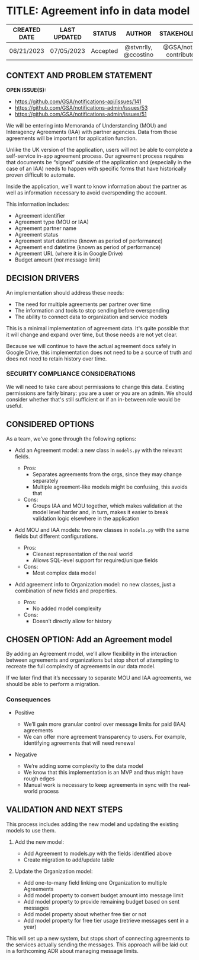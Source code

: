 # TITLE: Agreement info in data model


| CREATED DATE | LAST UPDATED | STATUS | AUTHOR | STAKEHOLDERS |
| :---: | :---: | :---: | :---: | :---: |
| 06/21/2023 | 07/05/2023 | Accepted | @stvnrlly, @ccostino | @GSA/notify-contributors |


## CONTEXT AND PROBLEM STATEMENT

**OPEN ISSUE(S):**
* https://github.com/GSA/notifications-api/issues/141
* https://github.com/GSA/notifications-admin/issues/53
* https://github.com/GSA/notifications-admin/issues/51

We will be entering into Memoranda of Understanding (MOU) and Interagency
Agreements (IAA) with partner agencies. Data from those agreements will be
important for application function.

Unlike the UK version of the application, users will not be able to complete a
self-service in-app agreement process. Our agreement process requires that
documents be “signed” outside of the application and (especially in the case of
an IAA) needs to happen with specific forms that have historically proven
difficult to automate.

Inside the application, we’ll want to know information about the partner as well
as information necessary to avoid overspending the account.

This information includes:
- Agreement identifier
- Agreement type (MOU or IAA)
- Agreement partner name
- Agreement status
- Agreement start datetime (known as period of performance)
- Agreement end datetime (known as period of performance)
- Agreement URL (where it is in Google Drive)
- Budget amount (*not* message limit)


## DECISION DRIVERS

An implementation should address these needs:

- The need for multiple agreements per partner over time
- The information and tools to stop sending before overspending
- The ability to connect data to organization and service models

This is a minimal implementation of agreement data. It's quite possible that
it will change and expand over time, but those needs are not yet clear.

Because we will continue to have the actual agreement docs safely in Google
Drive, this implementation does not need to be a source of truth and does not
need to retain history over time.


### SECURITY COMPLIANCE CONSIDERATIONS

We will need to take care about permissions to change this data. Existing
permissions are fairly binary: you are a user or you are an admin. We should
consider whether that's still sufficient or if an in-between role would be
useful.


## CONSIDERED OPTIONS

As a team, we've gone through the following options:

- Add an Agreement model: a new class in `models.py` with the relevant fields.
  - Pros:
    - Separates agreements from the orgs, since they may change separately
    - Multiple agreement-like models might be confusing, this avoids that
  - Cons:
    - Groups IAA and MOU together, which makes validation at the model level
      harder and, in turn, makes it easier to break validation logic elsewhere
      in the application

- Add MOU and IAA models: two new classes in `models.py` with the same fields
  but different configurations.
  - Pros:
    - Cleanest representation of the real world
    - Allows SQL-level support for required/unique fields
  - Cons:
    - Most complex data model

- Add agreement info to Organization model: no new classes, just a combination
  of new fields and properties.
  - Pros:
    - No added model complexity
  - Cons:
    - Doesn’t directly allow for history


## CHOSEN OPTION: Add an Agreement model

By adding an Agreement model, we’ll allow flexibility in the interaction between
agreements and organizations but stop short of attempting to recreate the full
complexity of agreements in our data model.

If we later find that it’s necessary to separate MOU and IAA agreements, we
should be able to perform a migration.


### Consequences

- Positive
  - We’ll gain more granular control over message limits for paid (IAA)
    agreements
  - We can offer more agreement transparency to users. For example, identifying
    agreements that will need renewal

- Negative
  - We’re adding some complexity to the data model
  - We know that this implementation is an MVP and thus might have rough edges
  - Manual work is necessary to keep agreements in sync with the real-world
    process


## VALIDATION AND NEXT STEPS

This process includes adding the new model and updating the existing models to
use them.

1. Add the new model:
   - Add Agreement to models.py with the fields identified above
   - Create migration to add/update table

2. Update the Organization model:
   - Add one-to-many field linking one Organization to multiple Agreements
   - Add model property to convert budget amount into message limit
   - Add model property to provide remaining budget based on sent messages
   - Add model property about whether free tier or not
   - Add model property for free tier usage (retrieve messages sent in a year)

This will set up a new system, but stops short of connecting agreements to the
services actually sending the messages. This approach will be laid out in a
forthcoming ADR about managing message limits.
